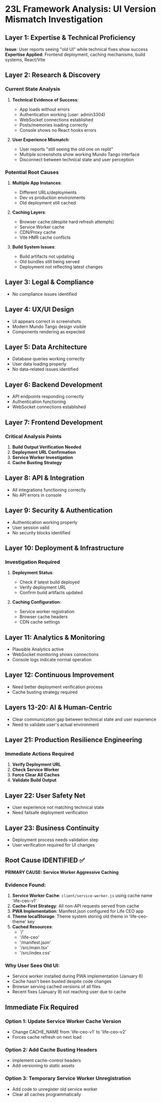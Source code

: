 # 23L Framework Analysis: UI Version Mismatch Investigation

## Layer 1: Expertise & Technical Proficiency
**Issue**: User reports seeing "old UI" while technical fixes show success
**Expertise Applied**: Frontend deployment, caching mechanisms, build systems, React/Vite

## Layer 2: Research & Discovery

### Current State Analysis
1. **Technical Evidence of Success**:
   - App loads without errors
   - Authentication working (user: admin3304)
   - WebSocket connections established
   - Posts/memories loading correctly
   - Console shows no React hooks errors

2. **User Experience Mismatch**:
   - User reports "still seeing the old one on replit"
   - Multiple screenshots show working Mundo Tango interface
   - Disconnect between technical state and user perception

### Potential Root Causes
1. **Multiple App Instances**:
   - Different URLs/deployments
   - Dev vs production environments
   - Old deployment still cached

2. **Caching Layers**:
   - Browser cache (despite hard refresh attempts)
   - Service Worker cache
   - CDN/Proxy cache
   - Vite HMR cache conflicts

3. **Build System Issues**:
   - Build artifacts not updating
   - Old bundles still being served
   - Deployment not reflecting latest changes

## Layer 3: Legal & Compliance
- No compliance issues identified

## Layer 4: UX/UI Design
- UI appears correct in screenshots
- Modern Mundo Tango design visible
- Components rendering as expected

## Layer 5: Data Architecture
- Database queries working correctly
- User data loading properly
- No data-related issues identified

## Layer 6: Backend Development
- API endpoints responding correctly
- Authentication functioning
- WebSocket connections established

## Layer 7: Frontend Development

### Critical Analysis Points
1. **Build Output Verification Needed**
2. **Deployment URL Confirmation**
3. **Service Worker Investigation**
4. **Cache Busting Strategy**

## Layer 8: API & Integration
- All integrations functioning correctly
- No API errors in console

## Layer 9: Security & Authentication
- Authentication working properly
- User session valid
- No security blocks identified

## Layer 10: Deployment & Infrastructure

### Investigation Required
1. **Deployment Status**:
   - Check if latest build deployed
   - Verify deployment URL
   - Confirm build artifacts updated

2. **Caching Configuration**:
   - Service worker registration
   - Browser cache headers
   - CDN cache settings

## Layer 11: Analytics & Monitoring
- Plausible Analytics active
- WebSocket monitoring shows connections
- Console logs indicate normal operation

## Layer 12: Continuous Improvement
- Need better deployment verification process
- Cache busting strategy required

## Layers 13-20: AI & Human-Centric
- Clear communication gap between technical state and user experience
- Need to validate user's actual environment

## Layer 21: Production Resilience Engineering

### Immediate Actions Required
1. **Verify Deployment URL**
2. **Check Service Worker**
3. **Force Clear All Caches**
4. **Validate Build Output**

## Layer 22: User Safety Net
- User experience not matching technical state
- Need failsafe deployment verification

## Layer 23: Business Continuity
- Deployment process needs validation step
- User verification required for UI changes

## Root Cause IDENTIFIED ✅

**PRIMARY CAUSE: Service Worker Aggressive Caching**

### Evidence Found:
1. **Service Worker Cache**: `client/service-worker.js` using cache name 'life-ceo-v1'
2. **Cache-First Strategy**: All non-API requests served from cache
3. **PWA Implementation**: Manifest.json configured for Life CEO app
4. **Theme localStorage**: Theme system storing old theme in 'life-ceo-theme' key
5. **Cached Resources**: 
   - '/'
   - '/life-ceo'
   - '/manifest.json'
   - '/src/main.tsx'
   - '/src/index.css'

### Why User Sees Old UI:
- Service worker installed during PWA implementation (January 6)
- Cache hasn't been busted despite code changes
- Browser serving cached versions of all files
- Recent fixes (January 9) not reaching user due to cache

## Immediate Fix Required

### Option 1: Update Service Worker Cache Version
- Change CACHE_NAME from 'life-ceo-v1' to 'life-ceo-v2'
- Forces cache refresh on next load

### Option 2: Add Cache Busting Headers
- Implement cache-control headers
- Add versioning to static assets

### Option 3: Temporary Service Worker Unregistration
- Add code to unregister old service worker
- Clear all caches programmatically